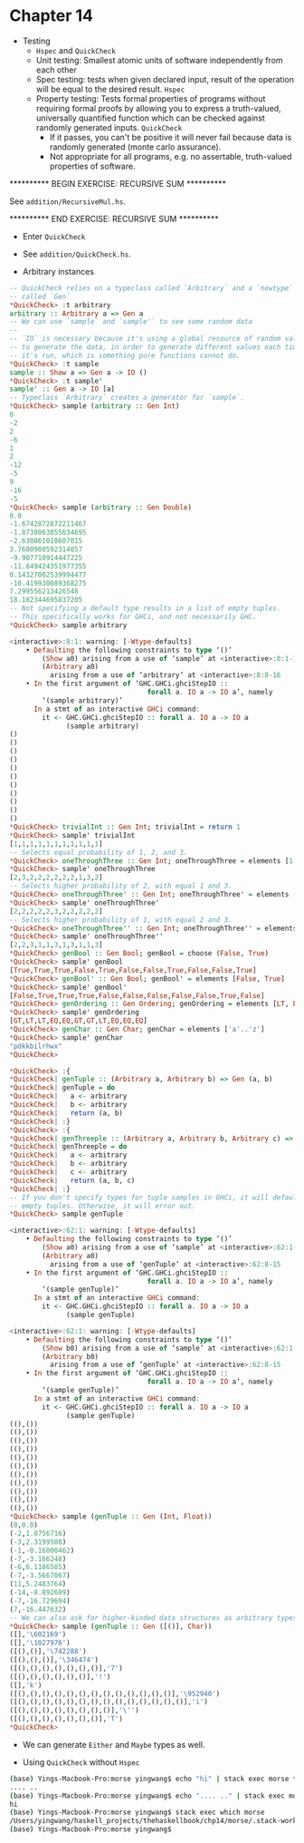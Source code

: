 # Chapter 14

- Testing
    - `Hspec` and `QuickCheck`
    - Unit testing: Smallest atomic units of software independently from each
      other
    - Spec testing: tests when given declared input, result of the operation
      will be equal to the desired result. `Hspec`
    - Property testing: Tests formal properties of programs without requiring
      formal proofs by allowing you to express a truth-valued, universally
      quantified function which can be checked against randomly generated
      inputs. `QuickCheck`
        - If it passes, you can't be positive it will never fail because data is
          randomly generated (monte carlo assurance).
        - Not appropriate for all programs, e.g. no assertable, truth-valued
          properties of software.

********** BEGIN EXERCISE: RECURSIVE SUM **********

See `addition/RecursiveMul.hs`.

********** END EXERCISE: RECURSIVE SUM **********

- Enter `QuickCheck`

- See `addition/QuickCheck.hs`.

- Arbitrary instances

```haskell
-- QuickCheck relies on a typeclass called `Arbitrary` and a `newtype`
-- called `Gen`
*QuickCheck> :t arbitrary
arbitrary :: Arbitrary a => Gen a
-- We can use `sample` and `sample'` to see some random data
--
-- `IO` is necessary because it's using a global resource of random values
-- to generate the data, in order to generate different values each time
-- it's run, which is something pure functions cannot do.
*QuickCheck> :t sample
sample :: Show a => Gen a -> IO ()
*QuickCheck> :t sample'
sample' :: Gen a -> IO [a]
-- Typeclass `Arbitrary` creates a generator for `sample`.
*QuickCheck> sample (arbitrary :: Gen Int)
0
-2
2
-6
1
2
-12
-5
9
-16
-5
*QuickCheck> sample (arbitrary :: Gen Double)
0.0
-1.6742872872211467
-1.8738063855634695
-2.630861018607015
3.7680980592314857
-9.907710914447225
-11.849424351977355
0.14327002539994477
-10.419930089368275
7.299556213426548
18.182344695837205
-- Not specifying a default type results in a list of empty tuples.
-- This specifically works for GHCi, and not necessarily GHC.
*QuickCheck> sample arbitrary

<interactive>:8:1: warning: [-Wtype-defaults]
    • Defaulting the following constraints to type ‘()’
        (Show a0) arising from a use of ‘sample’ at <interactive>:8:1-16
        (Arbitrary a0)
          arising from a use of ‘arbitrary’ at <interactive>:8:8-16
    • In the first argument of ‘GHC.GHCi.ghciStepIO ::
                                  forall a. IO a -> IO a’, namely
        ‘(sample arbitrary)’
      In a stmt of an interactive GHCi command:
        it <- GHC.GHCi.ghciStepIO :: forall a. IO a -> IO a
              (sample arbitrary)
()
()
()
()
()
()
()
()
()
()
()
*QuickCheck> trivialInt :: Gen Int; trivialInt = return 1
*QuickCheck> sample' trivialInt
[1,1,1,1,1,1,1,1,1,1,1]
-- Selects equal probability of 1, 2, and 3.
*QuickCheck> oneThroughThree :: Gen Int; oneThroughThree = elements [1, 2, 3]
*QuickCheck> sample' oneThroughThree
[2,3,2,2,2,2,2,2,1,3,2]
-- Selects higher probability of 2, with equal 1 and 3.
*QuickCheck> oneThroughThree' :: Gen Int; oneThroughThree' = elements [1, 2, 2, 2, 2, 3]
*QuickCheck> sample' oneThroughThree'
[2,2,2,2,2,3,2,2,2,2,2]
-- Selects higher probability of 1, with equal 2 and 3.
*QuickCheck> oneThroughThree'' :: Gen Int; oneThroughThree'' = elements [1, 1, 1, 1, 2, 3]
*QuickCheck> sample' oneThroughThree''
[2,2,3,1,1,3,1,3,1,1,3]
*QuickCheck> genBool :: Gen Bool; genBool = choose (False, True)
*QuickCheck> sample' genBool
[True,True,True,False,True,False,False,True,False,False,True]
*QuickCheck> genBool' :: Gen Bool; genBool' = elements [False, True]
*QuickCheck> sample' genBool'
[False,True,True,True,False,False,False,False,False,True,False]
*QuickCheck> genOrdering :: Gen Ordering; genOrdering = elements [LT, EQ, GT]
*QuickCheck> sample' genOrdering
[GT,LT,LT,EQ,EQ,GT,GT,LT,EQ,EQ,EQ]
*QuickCheck> genChar :: Gen Char; genChar = elements ['a'..'z']
*QuickCheck> sample' genChar
"pdkkbilrhwx"
*QuickCheck>
```

```haskell
*QuickCheck> :{
*QuickCheck| genTuple :: (Arbitrary a, Arbitrary b) => Gen (a, b)
*QuickCheck| genTuple = do
*QuickCheck|   a <- arbitrary
*QuickCheck|   b <- arbitrary
*QuickCheck|   return (a, b)
*QuickCheck| :}
*QuickCheck> :{
*QuickCheck| genThreeple :: (Arbitrary a, Arbitrary b, Arbitrary c) => Gen (a, b, c)
*QuickCheck| genThreeple = do
*QuickCheck|   a <- arbitrary
*QuickCheck|   b <- arbitrary
*QuickCheck|   c <- arbitrary
*QuickCheck|   return (a, b, c)
*QuickCheck| :}
-- If you don't specify types for tuple samples in GHCi, it will default to
-- empty tuples. Otherwise, it will error out.
*QuickCheck> sample genTuple

<interactive>:62:1: warning: [-Wtype-defaults]
    • Defaulting the following constraints to type ‘()’
        (Show a0) arising from a use of ‘sample’ at <interactive>:62:1-15
        (Arbitrary a0)
          arising from a use of ‘genTuple’ at <interactive>:62:8-15
    • In the first argument of ‘GHC.GHCi.ghciStepIO ::
                                  forall a. IO a -> IO a’, namely
        ‘(sample genTuple)’
      In a stmt of an interactive GHCi command:
        it <- GHC.GHCi.ghciStepIO :: forall a. IO a -> IO a
              (sample genTuple)

<interactive>:62:1: warning: [-Wtype-defaults]
    • Defaulting the following constraints to type ‘()’
        (Show b0) arising from a use of ‘sample’ at <interactive>:62:1-15
        (Arbitrary b0)
          arising from a use of ‘genTuple’ at <interactive>:62:8-15
    • In the first argument of ‘GHC.GHCi.ghciStepIO ::
                                  forall a. IO a -> IO a’, namely
        ‘(sample genTuple)’
      In a stmt of an interactive GHCi command:
        it <- GHC.GHCi.ghciStepIO :: forall a. IO a -> IO a
              (sample genTuple)
((),())
((),())
((),())
((),())
((),())
((),())
((),())
((),())
((),())
((),())
((),())
*QuickCheck> sample (genTuple :: Gen (Int, Float))
(0,0.0)
(-2,1.0756716)
(-3,2.3199508)
(-1,-0.16000462)
(-7,-3.166248)
(-6,6.1186585)
(-7,-3.5667067)
(11,5.2483764)
(-14,-8.892609)
(-7,-16.729694)
(7,-16.447632)
-- We can also ask for higher-kinded data structures as arbitrary types.
*QuickCheck> sample (genTuple :: Gen ([()], Char))
([],'\602169')
([],'\1027976')
([(),()],'\742288')
([(),(),()],'\346474')
([(),(),(),(),(),(),()],'7')
([(),(),(),(),(),()],'!')
([],'k')
([(),(),(),(),(),(),(),(),(),(),(),(),()],'\952940')
([(),(),(),(),(),(),(),(),(),(),(),(),(),()],'i')
([(),(),(),(),(),(),(),()],'\'')
([(),(),(),(),(),(),()],'T')
*QuickCheck>
```

- We can generate `Either` and `Maybe` types as well.

- Using `QuickCheck` without `Hspec`

```bash
(base) Yings-Macbook-Pro:morse yingwang$ echo "hi" | stack exec morse to
.... ..
(base) Yings-Macbook-Pro:morse yingwang$ echo ".... .." | stack exec morse from
hi
(base) Yings-Macbook-Pro:morse yingwang$ stack exec which morse
/Users/yingwang/haskell_projects/thehaskellbook/chp14/morse/.stack-work/install/x86_64-osx/22001c1b6b8135ad4f756cd0abfe24f504d6577a5bb6fb7e2bd86e3d6d390ca9/8.6.5/bin/morse
(base) Yings-Macbook-Pro:morse yingwang$
```
